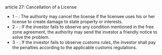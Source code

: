 article 27: Cancellation of a License 

<ul>
			<li>1 - : The authority may cancel the license if the licensee uses his or her license to create damage to state property or interests. <ul>
			</ul></li>			<li>2 - : If the investor fails to observe any condition mentioned in the free zone agreement, the authority may send the investor a friendly notice to solve the problem.  <ul>
			</ul></li>			<li>3 - : If the investor fails to observe customs rules, the investor shall pay the penalties according to the applicable customs regulations. <ul>
			</ul></li></ul>